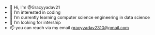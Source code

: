 - 👋 Hi, I’m @Gracyyadav21
- 👀 I’m interested in coding
- 🌱 I’m currently learning computer science engineering in data science 
- 💞️ I’m looking for intership
- 📫 you can reach via my email gracyyadav2310@gmail.com

<!---
Gracyyadav21/Gracyyadav21 is a ✨ special ✨ repository because its `README.md` (this file) appears on your GitHub profile.
You can click the Preview link to take a look at your changes.
--->
